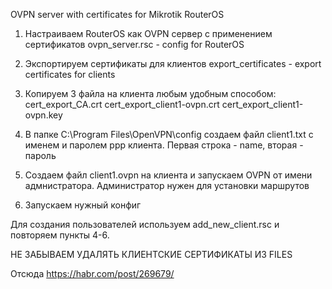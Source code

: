 OVPN server with certificates for Mikrotik RouterOS
1. Настраиваем RouterOS как OVPN сервер с применением сертификатов
ovpn_server.rsc - config for RouterOS

2. Экспортируем сертификаты для клиентов
export_certificates - export certificates for clients

3. Копируем 3 файла на клиента любым удобным способом: 
cert_export_CA.crt 
cert_export_client1-ovpn.crt 
cert_export_client1-ovpn.key 

4. В папке C:\Program Files\OpenVPN\config создаем файл client1.txt с именем и паролем ppp клиента. Первая строка - name, вторая - пароль

5. Создаем файл client1.ovpn на клиента и запускаем OVPN от имени адмнистратора. Администратор нужен для установки маршрутов

6. Запускаем нужный конфиг

Для создания пользователей используем add_new_client.rsc и повторяем пункты 4-6.

НЕ ЗАБЫВАЕМ УДАЛЯТЬ КЛИЕНТСКИЕ СЕРТИФИКАТЫ ИЗ FILES

Отсюда https://habr.com/post/269679/